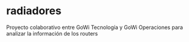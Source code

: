 # radiadores
Proyecto colaborativo entre GoWi Tecnología y GoWi Operaciones para analizar la información de los routers
